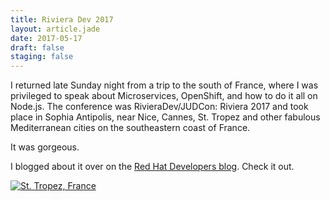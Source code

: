 ```yaml
---
title: Riviera Dev 2017
layout: article.jade
date: 2017-05-17
draft: false
staging: false
---
```

I returned late Sunday night from a trip to the south of France, where I was privileged to speak about Microservices, OpenShift, and how to do it all on Node.js. The conference was RivieraDev/JUDCon: Riviera 2017 and took place in Sophia Antipolis, near Nice, Cannes, St. Tropez and other fabulous Mediterranean cities on the southeastern coast of France.
<!--more-->
It was gorgeous.

I blogged about it over on the
[Red Hat Developers blog](https://developers.redhat.com/blog/2017/05/17/riviera-devjudcon-riviera-2017-recap/). 
Check it out.

[<img class="size-full wp-image-435200 alignnone" src="https://developers.redhat.com/blog/wp-content/uploads/2017/05/DSCF3298.jpg" alt="St. Tropez, France" />](https://developers.redhat.com/blog/2017/05/17/riviera-devjudcon-riviera-2017-recap/)
